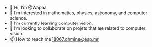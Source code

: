 - 👋 Hi, I’m @Wapaa
- 👀 I’m interested in mathematics, physics, astronomy, and computer science.
- 🌱 I’m currently learning computer vision.
- 💞️ I’m looking to collaborate on projets that are related to computer vision. 
- 📫 How to reach me 18067.dhmine@esp.mr

